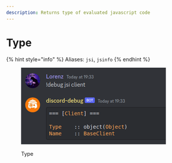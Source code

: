 ```yaml
---
description: Returns type of evaluated javascript code
---
```


# Type

{% hint style="info" %}
Aliases: `jsi`, `jsinfo`
{% endhint %}

<figure><img src="../.gitbook/assets/jsi.png" alt=""><figcaption><p>Type</p></figcaption></figure>
